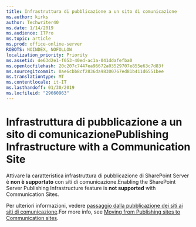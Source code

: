 ```yaml
---
title: Infrastruttura di pubblicazione a un sito di comunicazione
ms.author: kirks
author: Techwriter40
ms.date: 1/14/2019
ms.audience: ITPro
ms.topic: article
ms.prod: office-online-server
ROBOTS: NOINDEX, NOFOLLOW
localization_priority: Priority
ms.assetid: de63d2e1-f053-40ed-ac1a-041ddafefba0
ms.openlocfilehash: 20c207c7447ea96672a03529707e855e63c7d83f
ms.sourcegitcommit: 0ae6cbb8cf2836da98300767ed81b411d6551bee
ms.translationtype: MT
ms.contentlocale: it-IT
ms.lasthandoff: 01/30/2019
ms.locfileid: "29660963"
---
```

# <a name="publishing-infrastructure-with-a-communication-site"></a><span data-ttu-id="c3b6c-102">Infrastruttura di pubblicazione a un sito di comunicazione</span><span class="sxs-lookup"><span data-stu-id="c3b6c-102">Publishing Infrastructure with a Communication Site</span></span>


<span data-ttu-id="c3b6c-103">Attivare la caratteristica infrastruttura di pubblicazione di SharePoint Server è **non è supportato** con siti di comunicazione.</span><span class="sxs-lookup"><span data-stu-id="c3b6c-103">Enabling the SharePoint Server Publishing Infrastructure feature is **not supported** with Communication Sites.</span></span> 
  
<span data-ttu-id="c3b6c-104">Per ulteriori informazioni, vedere [passaggio dalla pubblicazione dei siti ai siti di comunicazione](https://docs.microsoft.com/sharepoint/publishing-sites-classic-to-modern-experience).</span><span class="sxs-lookup"><span data-stu-id="c3b6c-104">For more info, see [Moving from Publishing sites to Communication sites](https://docs.microsoft.com/sharepoint/publishing-sites-classic-to-modern-experience).</span></span> 
  

